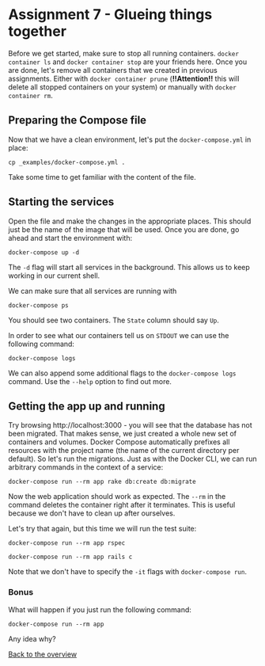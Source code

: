# Assignment 7 - Glueing things together
Before we get started, make sure to stop all running containers. `docker container ls` and `docker container stop` are your friends here. Once you are done, let's remove all containers that we created in previous assignments. Either with `docker container prune` (**!!Attention!!** this will delete all stopped containers on your system) or manually with `docker container rm`.

## Preparing the Compose file
Now that we have a clean environment, let's put the `docker-compose.yml` in place:
```
cp _examples/docker-compose.yml .
```

Take some time to get familiar with the content of the file.

## Starting the services
Open the file and make the changes in the appropriate places. This should just be the name of the image that will be used. Once you are done, go ahead and start the environment with:
```
docker-compose up -d
```

The `-d` flag will start all services in the background. This allows us to keep working in our current shell.

We can make sure that all services are running with
```
docker-compose ps
```
You should see two containers. The `State` column should say `Up`.

In order to see what our containers tell us on `STDOUT` we can use the following command:
```
docker-compose logs
```

We can also append some additional flags to the `docker-compose logs` command. Use the `--help` option to find out more.

## Getting the app up and running
Try browsing http://localhost:3000 - you will see that the database has not been migrated. That makes sense, we just created a whole new set of containers and volumes. Docker Compose automatically prefixes all resources with the project name (the name of the current directory per default). So let's run the migrations. Just as with the Docker CLI, we can run arbitrary commands in the context of a service:
```
docker-compose run --rm app rake db:create db:migrate
```

Now the web application should work as expected. The `--rm` in the command deletes the container right after it terminates. This is useful because we don't have to clean up after ourselves.

Let's try that again, but this time we will run the test suite:
```
docker-compose run --rm app rspec
```

```
docker-compose run --rm app rails c
```
Note that we don't have to specify the `-it` flags with `docker-compose run`. 

### Bonus
What will happen if you just run the following command:
```
docker-compose run --rm app
```

Any idea why?

[Back to the overview](../README.md#assignments)
